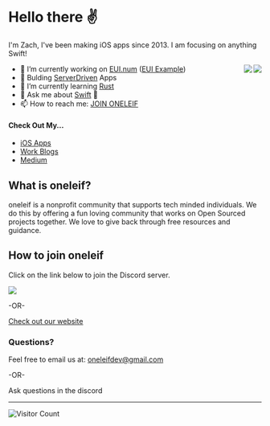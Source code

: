 # Hello there ✌️

I'm Zach, I've been making iOS apps since 2013. I am focusing on anything Swift! 

<img align="right" src="https://github-readme-stats.vercel.app/api?username=0xLeif&show_icons=true&icon_color=f05139&text_color=000000&bg_color=ffffff&hide_title=true&title_color=ffac45&count_private=true" />

<img align="right" src="https://github-profile-trophy.vercel.app/?username=0xLeif" />

- 🔭  I’m currently working on [EUI.num](https://github.com/0xLeif/EUI.num) ([EUI Example](https://github.com/0xLeif/EUI-POC))
- 🔨  Bulding [ServerDriven](https://github.com/ServerDriven) Apps
- 🌱  I’m currently learning [Rust](https://www.rust-lang.org/)
- 💬  Ask me about [Swift](https://github.com/0xSwift) 🧡
- 📫  How to reach me: [JOIN ONELEIF](https://discord.com/invite/tv9UdJK)

#### Check Out My...
- [iOS Apps](https://apps.apple.com/lb/developer/zach-eriksen/id851997363)
- [Work Blogs](https://www.clientresourcesinc.com/author/zeriksen/)
- [Medium](https://medium.com/@0xLeif)


## What is oneleif?
oneleif is a nonprofit community that supports tech minded individuals. We do this by offering a fun loving community that works on Open Sourced projects together. 
We love to give back through free resources and guidance.

## How to join oneleif
Click on the link below to join the Discord server.

[![](https://img.shields.io/badge/oneleif-Discord-7284be.svg)](https://discord.gg/tv9UdJK)

-OR-

[Check out our website](http://oneleif.com)


### Questions?
Feel free to email us at: oneleifdev@gmail.com 

-OR-

Ask questions in the discord


***

![Visitor Count](https://profile-counter.glitch.me/0xLeif/count.svg)

